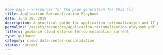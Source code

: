 ```yaml
---
#see page -->resources for the page generation for this fil
title: Application Rationalization Playbook
date: June 18, 2019
description: A practical guide for application rationalization and IT portfolio management under Cloud Smart. It is intended to help Portfolio Managers think through their agency’s approach to IT modernization.
permalink: /assets/resources/application-rationalization-playbook.pdf
filters: guidance cloud data-center-consolidation current
type: guidance
category: cloud data-center-consolidation
status: current
---
```

